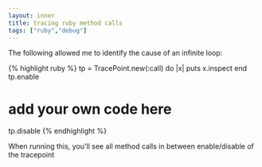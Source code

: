 ```yaml
---
layout: inner
title: tracing ruby method calls
tags: ["ruby","debug"]
---
```

The following allowed me to identify the cause of an infinite loop:

{% highlight ruby %}
tp = TracePoint.new(:call) do |x|
  puts x.inspect
end
tp.enable
# add your own code here
tp.disable
{% endhighlight %}

When running this, you'll see all method calls in between enable/disable of the tracepoint
